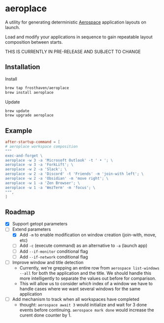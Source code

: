 # aeroplace

A utility for generating deterministic [Aerospace](https://github.com/nikitabobko/AeroSpace)
application layouts on launch.

Load and modify your applications in sequence to gain repeatable layout composition between starts.

THIS IS CURRENTLY IN PRE-RELEASE AND SUBJECT TO CHANGE

## Installation

Install
```bash
brew tap frosthaven/aeroplace
brew install aeroplace
```

Update
```bash
brew update
brew upgrade aeroplace
```

## Example

```toml
after-startup-command = [
# aeroplace workspace composition
"""
exec-and-forget \
aeroplace -w 3 -a 'Microsoft Outlook' -t ' • '; \
aeroplace -w 3 -a 'ForkLift'; \
aeroplace -w 2 -a 'Slack'; \
aeroplace -w 2 -a 'Discord' -t 'Friends' -m 'join-with left'; \
aeroplace -w 2 -a 'Obsidian' -m 'move right'; \
aeroplace -w 1 -a 'Zen Browser'; \
aeroplace -w 1 -a 'WezTerm' -m 'focus'; \
""",
]
```

## Roadmap

- [x] Support getopt parameters
- [ ] Extend parameters
    - [x] Add `-m` to enable modification on window creation (join-with, move, etc)
    - [ ] Add `-c` (execute command) as an alternative to `-a` (launch app)
    - [ ] Add `--if-monitor` conditional flag
    - [ ] Add `--if-network` conditional flag
- [ ] Improve window and title detection
    - Currently, we're grepping an entire row from `aerospace list-windows --all` for both the application and the title. We should handle this more intelligently to separate the values out before for comparison.
    - This will allow us to consider *which* index of a window we have to handle cases where we want several windows for the same application
- [ ] Add mechanism to track when all workspaces have completed
    - thought: `aerospace await 3` would initialize and wait for 3 done events before continuing. `aerospace mark done` would increase the curent done counter by 1.
